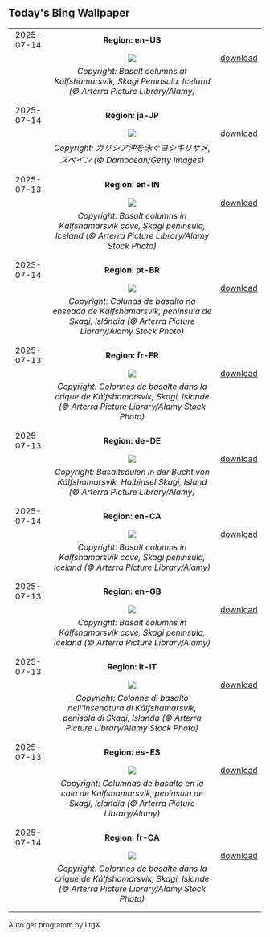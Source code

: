 ## Today's Bing Wallpaper
|      |      |      |
| :----: | :----: | :----: |
|2025-07-14|**Region: en-US**||
||![](https://www.bing.com/th?id=OHR.BasaltColumns_EN-US4476950150_UHD.jpg&pid=hp&w=1152&h=648&rs=1&c=4)| [download](https://www.bing.com/th?id=OHR.BasaltColumns_EN-US4476950150_UHD.jpg)|
||*Copyright: Basalt columns at Kálfshamarsvík, Skagi Peninsula, Iceland (© Arterra Picture Library/Alamy)*
||
|||
|2025-07-14|**Region: ja-JP**||
||![](https://www.bing.com/th?id=OHR.YoungShark_JA-JP0204898221_UHD.jpg&pid=hp&w=1152&h=648&rs=1&c=4)| [download](https://www.bing.com/th?id=OHR.YoungShark_JA-JP0204898221_UHD.jpg)|
||*Copyright: ガリシア沖を泳ぐヨシキリザメ, スペイン (© Damocean/Getty Images)*
||
|||
|2025-07-13|**Region: en-IN**||
||![](https://www.bing.com/th?id=OHR.BasaltColumns_EN-IN1175538920_UHD.jpg&pid=hp&w=1152&h=648&rs=1&c=4)| [download](https://www.bing.com/th?id=OHR.BasaltColumns_EN-IN1175538920_UHD.jpg)|
||*Copyright: Basalt columns in Kálfshamarsvík cove, Skagi peninsula, Iceland (© Arterra Picture Library/Alamy Stock Photo)*
||
|||
|2025-07-14|**Region: pt-BR**||
||![](https://www.bing.com/th?id=OHR.BasaltColumns_PT-BR7052531189_UHD.jpg&pid=hp&w=1152&h=648&rs=1&c=4)| [download](https://www.bing.com/th?id=OHR.BasaltColumns_PT-BR7052531189_UHD.jpg)|
||*Copyright: Colunas de basalto na enseada de Kálfshamarsvík, península de Skagi, Islândia (© Arterra Picture Library/Alamy Stock Photo)*
||
|||
|2025-07-13|**Region: fr-FR**||
||![](https://www.bing.com/th?id=OHR.BasaltColumns_FR-FR0922377003_UHD.jpg&pid=hp&w=1152&h=648&rs=1&c=4)| [download](https://www.bing.com/th?id=OHR.BasaltColumns_FR-FR0922377003_UHD.jpg)|
||*Copyright: Colonnes de basalte dans la crique de Kálfshamarsvík, Skagi, Islande (© Arterra Picture Library/Alamy Stock Photo)*
||
|||
|2025-07-13|**Region: de-DE**||
||![](https://www.bing.com/th?id=OHR.BasaltColumns_DE-DE6897663571_UHD.jpg&pid=hp&w=1152&h=648&rs=1&c=4)| [download](https://www.bing.com/th?id=OHR.BasaltColumns_DE-DE6897663571_UHD.jpg)|
||*Copyright: Basaltsäulen in der Bucht von Kálfshamarsvík, Halbinsel Skagi, Island (© Arterra Picture Library/Alamy)*
||
|||
|2025-07-14|**Region: en-CA**||
||![](https://www.bing.com/th?id=OHR.BasaltColumns_EN-CA4039785638_UHD.jpg&pid=hp&w=1152&h=648&rs=1&c=4)| [download](https://www.bing.com/th?id=OHR.BasaltColumns_EN-CA4039785638_UHD.jpg)|
||*Copyright: Basalt columns in Kálfshamarsvík cove, Skagi peninsula, Iceland (© Arterra Picture Library/Alamy)*
||
|||
|2025-07-13|**Region: en-GB**||
||![](https://www.bing.com/th?id=OHR.BasaltColumns_EN-GB5254717473_UHD.jpg&pid=hp&w=1152&h=648&rs=1&c=4)| [download](https://www.bing.com/th?id=OHR.BasaltColumns_EN-GB5254717473_UHD.jpg)|
||*Copyright: Basalt columns in Kálfshamarsvík cove, Skagi peninsula, Iceland (© Arterra Picture Library/Alamy)*
||
|||
|2025-07-13|**Region: it-IT**||
||![](https://www.bing.com/th?id=OHR.BasaltColumns_IT-IT0459542026_UHD.jpg&pid=hp&w=1152&h=648&rs=1&c=4)| [download](https://www.bing.com/th?id=OHR.BasaltColumns_IT-IT0459542026_UHD.jpg)|
||*Copyright: Colonne di basalto nell'insenatura di Kálfshamarsvík, penisola di Skagi, Islanda (© Arterra Picture Library/Alamy Stock Photo)*
||
|||
|2025-07-13|**Region: es-ES**||
||![](https://www.bing.com/th?id=OHR.BasaltColumns_ES-ES5645735099_UHD.jpg&pid=hp&w=1152&h=648&rs=1&c=4)| [download](https://www.bing.com/th?id=OHR.BasaltColumns_ES-ES5645735099_UHD.jpg)|
||*Copyright: Columnas de basalto en la cala de Kálfshamarsvík, península de Skagi, Islandia (© Arterra Picture Library/Alamy)*
||
|||
|2025-07-14|**Region: fr-CA**||
||![](https://www.bing.com/th?id=OHR.BasaltColumns_FR-CA9920967647_UHD.jpg&pid=hp&w=1152&h=648&rs=1&c=4)| [download](https://www.bing.com/th?id=OHR.BasaltColumns_FR-CA9920967647_UHD.jpg)|
||*Copyright: Colonnes de basalte dans la crique de Kálfshamarsvík, Skagi, Islande (© Arterra Picture Library/Alamy Stock Photo)*
||
|||

Auto get programm by LtgX
